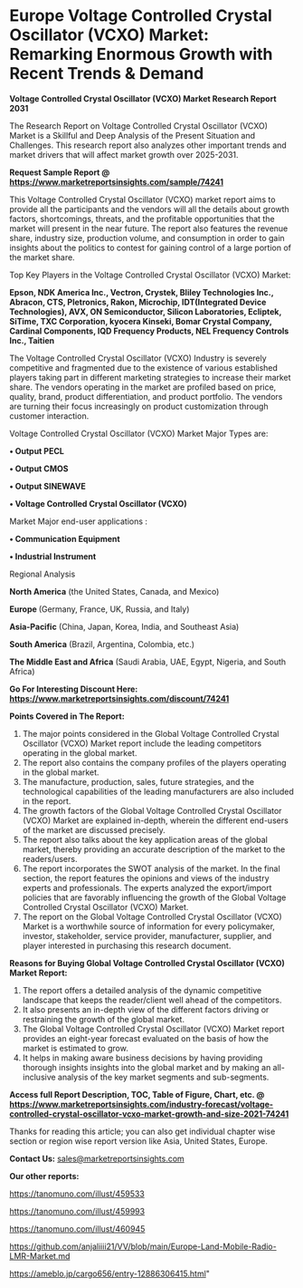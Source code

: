 # Europe Voltage Controlled Crystal Oscillator (VCXO) Market: Remarking Enormous Growth with Recent Trends & Demand

<strong>Voltage Controlled Crystal Oscillator (VCXO) Market Research Report 2031</strong>

The Research Report on Voltage Controlled Crystal Oscillator (VCXO) Market is a Skillful and Deep Analysis of the Present Situation and Challenges. This research report also analyzes other important trends and market drivers that will affect market growth over 2025-2031.

<strong>Request Sample Report @ <a href=https://www.marketreportsinsights.com/sample/74241>https://www.marketreportsinsights.com/sample/74241</a></strong>

This Voltage Controlled Crystal Oscillator (VCXO) market report aims to provide all the participants and the vendors will all the details about growth factors, shortcomings, threats, and the profitable opportunities that the market will present in the near future. The report also features the revenue share, industry size, production volume, and consumption in order to gain insights about the politics to contest for gaining control of a large portion of the market share.

Top Key Players in the Voltage Controlled Crystal Oscillator (VCXO) Market:

<strong>Epson, NDK America Inc., Vectron, Crystek, Bliley Technologies Inc., Abracon, CTS, Pletronics, Rakon, Microchip, IDT(Integrated Device Technologies), AVX, ON Semiconductor, Silicon Laboratories, Ecliptek, SiTime, TXC Corporation, kyocera Kinseki, Bomar Crystal Company, Cardinal Components, IQD Frequency Products, NEL Frequency Controls Inc., Taitien</strong>

The Voltage Controlled Crystal Oscillator (VCXO) Industry is severely competitive and fragmented due to the existence of various established players taking part in different marketing strategies to increase their market share. The vendors operating in the market are profiled based on price, quality, brand, product differentiation, and product portfolio. The vendors are turning their focus increasingly on product customization through customer interaction.

Voltage Controlled Crystal Oscillator (VCXO) Market Major Types are:

<strong>• Output PECL

• Output CMOS

• Output SINEWAVE

• Voltage Controlled Crystal Oscillator (VCXO)</strong>

Market Major end-user applications :

<strong>• Communication Equipment

• Industrial Instrument</strong>

Regional Analysis

</u><strong><b>North America</b></strong> (the United States, Canada, and Mexico)

<strong><b>Europe </b></strong>(Germany, France, UK, Russia, and Italy)

<strong><b>Asia-Pacific</b></strong> (China, Japan, Korea, India, and Southeast Asia)

<strong><b>South America</b></strong> (Brazil, Argentina, Colombia, etc.)

<strong><b>The Middle East and Africa</b></strong> (Saudi Arabia, UAE, Egypt, Nigeria, and South Africa)

<strong>Go For Interesting Discount Here: <a href=https://www.marketreportsinsights.com/discount/74241>https://www.marketreportsinsights.com/discount/74241</a></strong>

<strong>Points Covered in The Report:</strong>
<ol>
  <li>The major points considered in the Global Voltage Controlled Crystal Oscillator (VCXO) Market report include the leading competitors operating in the global market.</li>
  <li>The report also contains the company profiles of the players operating in the global market.</li>
  <li>The manufacture, production, sales, future strategies, and the technological capabilities of the leading manufacturers are also included in the report.</li>
  <li>The growth factors of the Global Voltage Controlled Crystal Oscillator (VCXO) Market are explained in-depth, wherein the different end-users of the market are discussed precisely.</li>
  <li>The report also talks about the key application areas of the global market, thereby providing an accurate description of the market to the readers/users.</li>
  <li>The report incorporates the SWOT analysis of the market. In the final section, the report features the opinions and views of the industry experts and professionals. The experts analyzed the export/import policies that are favorably influencing the growth of the Global Voltage Controlled Crystal Oscillator (VCXO) Market.</li>
  <li>The report on the Global Voltage Controlled Crystal Oscillator (VCXO) Market is a worthwhile source of information for every policymaker, investor, stakeholder, service provider, manufacturer, supplier, and player interested in purchasing this research document.</li>
</ol>
<strong>Reasons for Buying Global Voltage Controlled Crystal Oscillator (VCXO) Market Report:</strong>

<ol>
  <li>The report offers a detailed analysis of the dynamic competitive landscape that keeps the reader/client well ahead of the competitors.</li>
  <li>It also presents an in-depth view of the different factors driving or restraining the growth of the global market.</li>
  <li>The Global Voltage Controlled Crystal Oscillator (VCXO) Market report provides an eight-year forecast evaluated on the basis of how the market is estimated to grow.</li>
  <li>It helps in making aware business decisions by having providing thorough insights insights into the global market and by making an all-inclusive analysis of the key market segments and sub-segments.</li>
</ol>
<strong>Access full Report Description, TOC, Table of Figure, Chart, etc. @ <a href=https://www.marketreportsinsights.com/industry-forecast/voltage-controlled-crystal-oscillator-vcxo-market-growth-and-size-2021-74241>https://www.marketreportsinsights.com/industry-forecast/voltage-controlled-crystal-oscillator-vcxo-market-growth-and-size-2021-74241</a></strong>


Thanks for reading this article; you can also get individual chapter wise section or region wise report version like Asia, United States, Europe.

<strong>Contact Us:</strong>
sales@marketreportsinsights.com

<strong>Our other reports:</strong>

<a href=https://tanomuno.com/illust/459533>https://tanomuno.com/illust/459533</a>

<a href=https://tanomuno.com/illust/459993>https://tanomuno.com/illust/459993</a>

<a href=https://tanomuno.com/illust/460945>https://tanomuno.com/illust/460945</a>

<a href=https://github.com/anjaliiii21/VV/blob/main/Europe-Land-Mobile-Radio-LMR-Market.md>https://github.com/anjaliiii21/VV/blob/main/Europe-Land-Mobile-Radio-LMR-Market.md</a>

<a href=https://ameblo.jp/cargo656/entry-12886306415.html>https://ameblo.jp/cargo656/entry-12886306415.html</a>"
